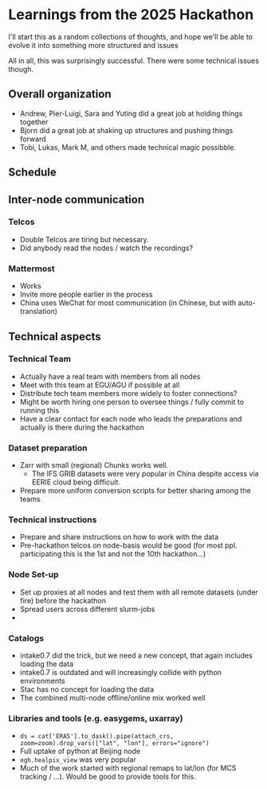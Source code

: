 # Learnings from the 2025 Hackathon

I'll start this as a random collections of thoughts, and hope we'll be able to evolve it into something more structured and issues

All in all, this was surprisingly successful. There were some technical issues though.

## Overall organization

* Andrew, Pier-Luigi, Sara and Yuting did a great job at holding things together
* Bjorn did a great job at shaking up structures and pushing things forward
* Tobi, Lukas, Mark M, and others made technical magic possibble.

## Schedule

## Inter-node communication

### Telcos

* Double Telcos are tiring but necessary.
* Did anybody read the nodes / watch the recordings?

### Mattermost
* Works
* Invite more people earlier in the process
* China uses WeChat for most communication (in Chinese, but with auto-translation)

## Technical aspects

### Technical Team
* Actually have a real team with members from all nodes
* Meet with this team at EGU/AGU if possible at all
* Distribute tech team members more widely to foster connections?
* Might be worth hiring one person to oversee things / fully commit to running this
* Have a clear contact for each node who leads the preparations and actually is there during the hackathon

### Dataset preparation
* Zarr with small (regional) Chunks works well.
    * The IFS GRIB datasets were very popular in China despite access via EERIE cloud being difficult.
* Prepare more uniform conversion scripts for better sharing among the teams

### Technical instructions

* Prepare and share instructions on how to work with the data
* Pre-hackathon telcos on node-basis would be good (for most ppl. participating this is the 1st and not the 10th hackathon...)

### Node Set-up
* Set up proxies at all nodes and test them with all remote datasets (under fire) before the hackathon
* Spread users across different slurm-jobs
* 

### Catalogs
* intake0.7 did the trick, but we need a new concept, that again includes loading the data
* intake0.7 is outdated and will increasingly collide with python environments
* Stac has no concept for loading the data
* The combined multi-node offline/online mix worked well

### Libraries and tools (e.g. easygems, uxarray)
* `ds = cat['ERA5'].to_dask().pipe(attach_crs, zoom=zoom).drop_vars(["lat", "lon"], errors="ignore")`
* Full uptake of python at Beijing node
* `egh.healpix_view` was very popular
* Much of the work started with regional remaps to lat/lon (for MCS tracking / ...). Would be good to provide tools for this.



